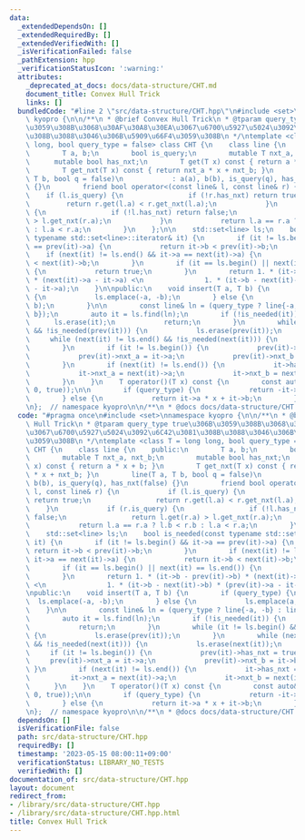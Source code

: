 ```yaml
---
data:
  _extendedDependsOn: []
  _extendedRequiredBy: []
  _extendedVerifiedWith: []
  _isVerificationFailed: false
  _pathExtension: hpp
  _verificationStatusIcon: ':warning:'
  attributes:
    _deprecated_at_docs: docs/data-structure/CHT.md
    document_title: Convex Hull Trick
    links: []
  bundledCode: "#line 2 \"src/data-structure/CHT.hpp\"\n#include <set>\nnamespace\
    \ kyopro {\n\n/**\n * @brief Convex Hull Trick\n * @tparam query_type true\u306B\
    \u3059\u308B\u3068\u30AF\u30A8\u30EA\u3067\u6700\u5927\u5024\u3092\u6C42\u3081\
    \u308B\u3088\u3046\u306B\u5909\u66F4\u3059\u308B\n */\ntemplate <class T = long\
    \ long, bool query_type = false> class CHT {\n    class line {\n    public:\n\
    \        T a, b;\n        bool is_query;\n        mutable T nxt_a, nxt_b;\n  \
    \      mutable bool has_nxt;\n        T get(T x) const { return a * x + b; }\n\
    \        T get_nxt(T x) const { return nxt_a * x + nxt_b; }\n        line(T a,\
    \ T b, bool q = false)\n            : a(a), b(b), is_query(q), has_nxt(false)\
    \ {}\n        friend bool operator<(const line& l, const line& r) {\n        \
    \    if (l.is_query) {\n                if (!r.has_nxt) return true;\n       \
    \         return r.get(l.a) < r.get_nxt(l.a);\n            }\n            if (r.is_query)\
    \ {\n                if (!l.has_nxt) return false;\n                return l.get(r.a)\
    \ > l.get_nxt(r.a);\n            }\n            return l.a == r.a ? l.b < r.b\
    \ : l.a < r.a;\n        }\n    };\n\n    std::set<line> ls;\n    bool is_needed(const\
    \ typename std::set<line>::iterator& it) {\n        if (it != ls.begin() && it->a\
    \ == prev(it)->a) {\n            return it->b < prev(it)->b;\n        }\n    \
    \    if (next(it) != ls.end() && it->a == next(it)->a) {\n            return it->b\
    \ < next(it)->b;\n        }\n        if (it == ls.begin() || next(it) == ls.end())\
    \ {\n            return true;\n        }\n        return 1. * (it->b - prev(it)->b)\
    \ * (next(it)->a - it->a) <\n               1. * (it->b - next(it)->b) * (prev(it)->a\
    \ - it->a);\n    }\n\npublic:\n    void insert(T a, T b) {\n        if (query_type)\
    \ {\n            ls.emplace(-a, -b);\n        } else {\n            ls.emplace(a,\
    \ b);\n        }\n\n        const line& ln = (query_type ? line{-a, -b} : line{a,\
    \ b});\n        auto it = ls.find(ln);\n        if (!is_needed(it)) {\n      \
    \      ls.erase(it);\n            return;\n        }\n        while (it != ls.begin()\
    \ && !is_needed(prev(it))) {\n            ls.erase(prev(it));\n        }\n   \
    \     while (next(it) != ls.end() && !is_needed(next(it))) {\n            ls.erase(next(it));\n\
    \        }\n        if (it != ls.begin()) {\n            prev(it)->has_nxt = true;\n\
    \            prev(it)->nxt_a = it->a;\n            prev(it)->nxt_b = it->b;\n\
    \        }\n        if (next(it) != ls.end()) {\n            it->has_nxt = true;\n\
    \            it->nxt_a = next(it)->a;\n            it->nxt_b = next(it)->b;\n\
    \        }\n    }\n    T operator()(T x) const {\n        const auto& it = ls.lower_bound(line(x,\
    \ 0, true));\n\n        if (query_type) {\n            return -it->a * x - it->b;\n\
    \        } else {\n            return it->a * x + it->b;\n        }\n    }\n};\n\
    \n};  // namespace kyopro\n\n/**\n * @docs docs/data-structure/CHT.md\n */\n"
  code: "#pragma once\n#include <set>\nnamespace kyopro {\n\n/**\n * @brief Convex\
    \ Hull Trick\n * @tparam query_type true\u306B\u3059\u308B\u3068\u30AF\u30A8\u30EA\
    \u3067\u6700\u5927\u5024\u3092\u6C42\u3081\u308B\u3088\u3046\u306B\u5909\u66F4\
    \u3059\u308B\n */\ntemplate <class T = long long, bool query_type = false> class\
    \ CHT {\n    class line {\n    public:\n        T a, b;\n        bool is_query;\n\
    \        mutable T nxt_a, nxt_b;\n        mutable bool has_nxt;\n        T get(T\
    \ x) const { return a * x + b; }\n        T get_nxt(T x) const { return nxt_a\
    \ * x + nxt_b; }\n        line(T a, T b, bool q = false)\n            : a(a),\
    \ b(b), is_query(q), has_nxt(false) {}\n        friend bool operator<(const line&\
    \ l, const line& r) {\n            if (l.is_query) {\n                if (!r.has_nxt)\
    \ return true;\n                return r.get(l.a) < r.get_nxt(l.a);\n        \
    \    }\n            if (r.is_query) {\n                if (!l.has_nxt) return\
    \ false;\n                return l.get(r.a) > l.get_nxt(r.a);\n            }\n\
    \            return l.a == r.a ? l.b < r.b : l.a < r.a;\n        }\n    };\n\n\
    \    std::set<line> ls;\n    bool is_needed(const typename std::set<line>::iterator&\
    \ it) {\n        if (it != ls.begin() && it->a == prev(it)->a) {\n           \
    \ return it->b < prev(it)->b;\n        }\n        if (next(it) != ls.end() &&\
    \ it->a == next(it)->a) {\n            return it->b < next(it)->b;\n        }\n\
    \        if (it == ls.begin() || next(it) == ls.end()) {\n            return true;\n\
    \        }\n        return 1. * (it->b - prev(it)->b) * (next(it)->a - it->a)\
    \ <\n               1. * (it->b - next(it)->b) * (prev(it)->a - it->a);\n    }\n\
    \npublic:\n    void insert(T a, T b) {\n        if (query_type) {\n          \
    \  ls.emplace(-a, -b);\n        } else {\n            ls.emplace(a, b);\n    \
    \    }\n\n        const line& ln = (query_type ? line{-a, -b} : line{a, b});\n\
    \        auto it = ls.find(ln);\n        if (!is_needed(it)) {\n            ls.erase(it);\n\
    \            return;\n        }\n        while (it != ls.begin() && !is_needed(prev(it)))\
    \ {\n            ls.erase(prev(it));\n        }\n        while (next(it) != ls.end()\
    \ && !is_needed(next(it))) {\n            ls.erase(next(it));\n        }\n   \
    \     if (it != ls.begin()) {\n            prev(it)->has_nxt = true;\n       \
    \     prev(it)->nxt_a = it->a;\n            prev(it)->nxt_b = it->b;\n       \
    \ }\n        if (next(it) != ls.end()) {\n            it->has_nxt = true;\n  \
    \          it->nxt_a = next(it)->a;\n            it->nxt_b = next(it)->b;\n  \
    \      }\n    }\n    T operator()(T x) const {\n        const auto& it = ls.lower_bound(line(x,\
    \ 0, true));\n\n        if (query_type) {\n            return -it->a * x - it->b;\n\
    \        } else {\n            return it->a * x + it->b;\n        }\n    }\n};\n\
    \n};  // namespace kyopro\n\n/**\n * @docs docs/data-structure/CHT.md\n */"
  dependsOn: []
  isVerificationFile: false
  path: src/data-structure/CHT.hpp
  requiredBy: []
  timestamp: '2023-05-15 08:00:11+09:00'
  verificationStatus: LIBRARY_NO_TESTS
  verifiedWith: []
documentation_of: src/data-structure/CHT.hpp
layout: document
redirect_from:
- /library/src/data-structure/CHT.hpp
- /library/src/data-structure/CHT.hpp.html
title: Convex Hull Trick
---
```

